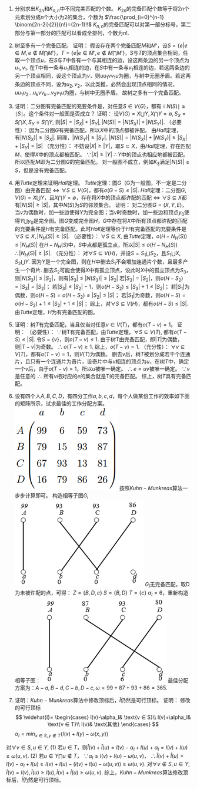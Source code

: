 1. 分别求出$K_{2n}$和$K_{n,n}$中不同完美匹配的个数。
$K_{2n}$的完备匹配个数等于将$2n$个元素划分成$n$个大小为2的集合，个数为
$\frac{\prod_{i=0}^{n-1} \binom{2n-2i}{2}}{n!}=(2n-1)!!$
$K_{n,n}$的完备匹配可以对第一部分标号，第二部分与第一部分的匹配可以看成全排列，个数为$n!$.
2. 树至多有一个完备匹配。
证明：
假设存在两个完备匹配$M$和$M‘$，设$S=\{e|e \in M, e \notin M \bigcap M'\}，T=\{e|e \in M', e \notin M \bigcap M'\}$，$S$与$T$的顶点集合相同，任取一个顶点$u$，在$S$与$T$中各有一个与其相连的边，设这两条边的另一个顶点为$u_1, v_1$. 在$T$中有一条与$u_1$相连的边，在$S$中有一条与$v_1$相连的边，若这两条边的另一个顶点相同，设这个顶点为$v$，则$uu_1vv_1u$为圈，与树中无圈矛盾。若这两条边的顶点不同，设为$u_2, v_2$，以此类推，必然会出现顶点相同的情况，$uu_1u_2...u_kvv_k...v_2v_1u$为圈，与树中无圈矛盾。
故树之多有一个完备匹配。

7. 证明：二分图有完备匹配的充要条件是，对任意$S \in V\{G\}$，都有$\mid N(S) \mid \geq \mid S \mid$。这个条件对一般图是否成立？
    证明：
    设$V(G)=X \bigcup Y, X \bigcap Y=\emptyset, S_X=S \bigcap X, S_Y=S \bigcap Y$,
    则$|S|=|S_X|+|S_Y|, |N(S)|=|N(S_X)|+|N(S_Y)|$.
    （必要性）：
    因为二分图$G$有完备匹配，所以$X$中的顶点都被许配。
    由$Hall$定理，有$|N(S_X)| \geq |S_X|$. 同理，$|N(S_Y)| \geq |S_Y|$.
    $|N(S)|=|N(S_X)|+|N(S_Y)| \geq |S_X|+|S_Y|=|S|$
	（充分性）：
	不妨设$|X| \geq |Y|$，取$S \subset X$，由$Hall$定理，存在匹配$M$，使得$X$中的顶点都被匹配。
	$\because |X| \geq |Y|$
	$\therefore Y$中的顶点也相应地都被匹配。所以匹配$M$即为二分图$G$的完备匹配。
	对一般图不成立，例如$K_3$满足$|N(S)| \geq S$，但是没有完备匹配。
	
13. 用$Tutte$定理来证明$Hall$定理。
    $Tutte$定理：图$G$（G为一般图，不一定是二分图）由完备匹配$\Leftrightarrow \forall S \subseteq V(G)$，都有$o(G-S) \leq |S|$.
    $Hall$定理：二分图$G, V(G)=X \bigcup Y$，且$X \bigcap Y=\emptyset$，存在将$X$中的顶点都许配的匹配$\Leftrightarrow \forall S \subseteq X$都有$|N(S)| \geq |S|$，其中$N(S)$为$S$的邻顶集合。
    证明：
    对二分图$G=(X,Y,E)$，当$v$为偶数时，加一些边使得$Y$为完全图；当$v$时奇数时，加一些边和顶点$y_0$使得$Y \bigcup y_0$是完全图。图$G$变成完全图$H$，$G$中存在将$X$中所有顶点都许配的匹配的充要条件是$H$有完备匹配。此时$Hall$定理等价于$H$有完备匹配的充要条件是$\forall S \subseteq X, |N_H(S)| \geq |S|$.
    （必要性）：
    $\forall S \subseteq X$, 由$Tutte$定理，$o(H-N_H(S)) \leq |N_H(S)|$
    在$H-N_H(S)$中，$S$中点都是孤立点，所以$|S| \leq o(H-N_H(S))$
    $\therefore |N_H(S)| \geq |S|$.
    （充分性）：
    对$\forall S \subseteq V(H)$，并设$S=S_1 \bigcup S_2$，且$S_1 \bigcup X, S_2 \bigcup Y$.
    因为$Y$是一个完全图，则在$H$中删去$S_1$不会增加连通片个数，且最多产生一个奇片. 删去$S_2$可能会使得$X$中有孤立顶点，设此时$X$中的孤立顶点为$S_3$，则$|N(S_3)| \leq |S_2|$，则有$|S_3| \leq |N(S_3)| \leq |S_2|$
    若$|S_3|=|S_2|$，则$o(H-S_2)=|S_3|=|S_2|$；
    若$|S_3| \leq |S_2|-1$，则$o(H-S_2) \leq |S_3|+1 \leq |S_2|$；
    若$|S_1|$为偶数，则$o(H-S)=o(H-S_2) \leq |S_2| \leq |S|$；
    若$|S_1|$为奇数，则$o(H-S)=o(H-S_2)+1 \leq |S_2|+1 \leq |S|$；
    综上，对$\forall S \subseteq V(H)$，都有$o(H-S) \leq |S|$. 由$Tutte$定理，$H$为有完备匹配的图。
    
14. 证明：树$T$有完备匹配，当且仅当对任意$v \in V(T)$，都有$o(T-v)=1$。
    证明：
    （必要性）：
    $\because$树T有完备匹配，由$Tutte$定理，$\forall S \subseteq V(T)$, 都有$o(T-S) \leq |S|$.
    令$S=\{v\}$，则$o(T-v) \leq 1$.
    由于树T由完备匹配，即$|T|$为偶数，则$|T-v|$为奇数。
    $\therefore o(T-v) \geq 1$.
    综上，$o(T-v)=1$.
    （充分性）：
    $\forall v \subseteq V(T)$，都有$o(T-v)=1$，则$V(T)$为偶数。
    删去$v$后，树$T$被划分成若干个连通片，且只有一个连通片为奇片，设奇片中与$v$相连的顶点为$u$，在树$T$中，确定一个$v$后，由于$o(T-v)=1$，所以$u$被唯一确定。
    $\therefore e=uv$被唯一确定。
    $\because v$是任意的
    $\therefore$ 所有$v$相对应的$e$的集合就是T的完备匹配。
    综上，树$T$具有完备匹配。


17. 设有四个人$A, B, C, D$，有四分工作$a, b, c, d$，每个人做某份工作的效率如下面的矩阵所示，试求最佳的工作分配方案。
![Ch5-17-1](./images/Ch5-17-1.png)
按照$Kuhn-Munkreas$算法一步步计算即可。
构造相等子图$G_l$
![Ch5-17-2](./images/Ch5-17-2.png)
$G_l$无完备匹配，取D为未被许配的点，可得：
$Z=\{B, D, c\}$
$S=\{B, D\}$
$T=\{c\}$
$\alpha_l=6$，重新构造相等子图：
![Ch5-17-3](./images/Ch5-17-3.png)
最佳分配方案为：$A-a, B-d, C-b, D-c, \omega=99+87+93+86=365$.

19. 证明：$Kuhn-Munkreas$算法中修改顶标后，$\widehat{l}$仍然是可行顶标。
证明：
修改的可行顶标
$$
\widehat{l}=
\begin{cases}
l(v)-\alpha_l& \text{v ∈ S}\\
l(v)+\alpha_l& \text{v ∈ T}\\
l(v)& \text{其他}
\end{cases}
$$
$\alpha_l = min_{x \in S, y \notin T}\{l(x) + l(y) - \omega(x,y)\}$

对$\forall v \in S, u \in Y$,
(1) 若$u \in T$，则$\widehat{l}(v)+\widehat{l}(u)=l(v)-\alpha_l+l(u)+\alpha_l=l(v)+l(u) \geq \omega(u,v)$.
(2) 若$u \in Y \bigcap u \notin T$，
$\because \alpha_l \leq l(v) + l(u) - \omega(u,v)$，
$\therefore \widehat{l}(v)+\widehat{l}(u)=l(v)-\alpha_l+l(u) \geq l(v)+l(u)-(l(v)+l(u)-\omega(u,v)) \geq \omega(u,v)$.
对$\forall v \notin S, u \in Y$,
$\widehat{l}(v)=l(v), \widehat{l}(u) \geq l(u), \widehat{l}(v)+\widehat{l}(u) \geq \omega(u,v)$.
综上，$Kuhn-Munkreas$算法修改顶标后，$\widehat{l}$仍然是可行顶标。
